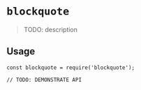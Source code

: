 # `blockquote`

> TODO: description

## Usage

```
const blockquote = require('blockquote');

// TODO: DEMONSTRATE API
```
